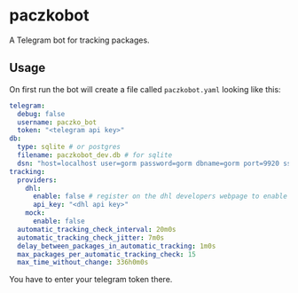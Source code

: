 # paczkobot

A Telegram bot for tracking packages.

## Usage

On first run the bot will create a file called `paczkobot.yaml` looking like this:

```yaml
telegram:
  debug: false
  username: paczko_bot
  token: "<telegram api key>"
db:
  type: sqlite # or postgres
  filename: paczkobot_dev.db # for sqlite
  dsn: "host=localhost user=gorm password=gorm dbname=gorm port=9920 sslmode=disable TimeZone=Europe/Warsaw" # for postgres
tracking:
  providers:
    dhl:
      enable: false # register on the dhl developers webpage to enable
      api_key: "<dhl api key>"
    mock:
      enable: false
  automatic_tracking_check_interval: 20m0s
  automatic_tracking_check_jitter: 7m0s
  delay_between_packages_in_automatic_tracking: 1m0s
  max_packages_per_automatic_tracking_check: 15
  max_time_without_change: 336h0m0s

```

You have to enter your telegram token there.
